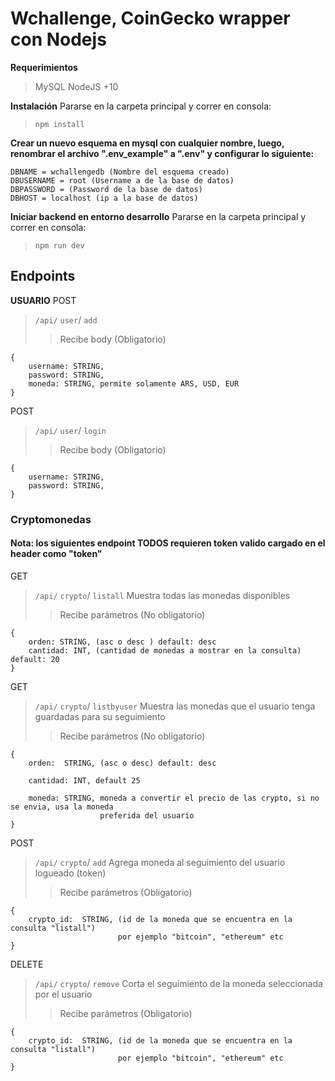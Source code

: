 
# Wchallenge, CoinGecko wrapper con Nodejs

 **Requerimientos**
> MySQL
> NodeJS +10

 **Instalación**
 Pararse en la carpeta principal y correr en consola:
  >`npm install`
  > 
  **Crear un nuevo esquema en mysql con cualquier nombre, luego, renombrar el 
  archivo ".env_example" a ".env" y configurar lo siguiente:**
  
	
	DBNAME = wchallengedb (Nombre del esquema creado)
	DBUSERNAME = root (Username a de la base de datos)
	DBPASSWORD = (Password de la base de datos)
	DBHOST = localhost (ip a la base de datos)
	

  

 **Iniciar backend en entorno desarrollo**
 Pararse en la carpeta principal y correr en consola:
  >`npm run dev`

## Endpoints
**USUARIO**
POST
>`/api/`  `user`/  `add` 
>>Recibe body (Obligatorio)
>
	{
		username: STRING,
		password: STRING,
		moneda: STRING, permite solamente ARS, USD, EUR
	}
	
POST
>`/api/`  `user`/  `login` 
>>Recibe body (Obligatorio)
>
	{
		username: STRING,
		password: STRING,
	}

### Cryptomonedas
#### Nota: los siguientes endpoint TODOS requieren token valido cargado en el header como "token" 

GET
>`/api/`  `crypto`/  `listall` 
>Muestra todas las monedas disponibles
>>Recibe parámetros (No obligatorio)
>
	{
		orden: STRING, (asc o desc ) default: desc
		cantidad: INT, (cantidad de monedas a mostrar en la consulta) default: 20
	}
GET
>`/api/`  `crypto`/  `listbyuser` 
>Muestra las monedas que el usuario tenga guardadas para su seguimiento
>>Recibe parámetros (No obligatorio)
>
	{
		orden:  STRING, (asc o desc) default: desc
		
		cantidad: INT, default 25
		
		moneda: STRING, moneda a convertir el precio de las crypto, si no se envia, usa la moneda
						preferida del usuario
	}
POST
>`/api/`  `crypto`/  `add` 
>Agrega moneda al seguimiento del usuario logueado (token)
>>Recibe parámetros (Obligatorio)
>
	{
		crypto_id:  STRING, (id de la moneda que se encuentra en la consulta "listall")
							por ejemplo "bitcoin", "ethereum" etc
	}
DELETE
>`/api/`  `crypto`/  `remove` 
>Corta el seguimiento de la moneda seleccionada por el usuario
>>Recibe parámetros  (Obligatorio)
>
	{
		crypto_id:  STRING, (id de la moneda que se encuentra en la consulta "listall")
							por ejemplo "bitcoin", "ethereum" etc
	}
	
	